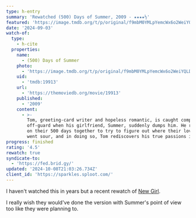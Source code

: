 ```yaml
---
type: h-entry
summary: 'Rewatched (500) Days of Summer, 2009 - ★★★★½'
featured: 'https://image.tmdb.org/t/p/original/f9mbM0YMLpYemcWx6o2WeiYQLDP.jpg'
date: '2024-09-03'
watch-of:
  type:
    - h-cite
  properties:
    name:
      - (500) Days of Summer
    photo:
      - 'https://image.tmdb.org/t/p/original/f9mbM0YMLpYemcWx6o2WeiYQLDP.jpg'
    uid:
      - 'tmdb:19913'
    url:
      - 'https://themoviedb.org/movie/19913'
    published:
      - '2009'
    content:
      - >-
        Tom, greeting-card writer and hopeless romantic, is caught completely
        off-guard when his girlfriend, Summer, suddenly dumps him. He reflects
        on their 500 days together to try to figure out where their love affair
        went sour, and in doing so, Tom rediscovers his true passions in life.
progress: finished
rating: '4.5'
rewatch: true
syndicate-to:
  - 'https://fed.brid.gy/'
updated: '2024-10-08T21:03:26.734Z'
client_id: 'https://sparkles.sploot.com/'
---
```

I haven't watched this in years but a recent rewatch of [New Girl](https://imdb.com/title/tt1826940/).

I really wish they would've done the version with Summer's point of view too like they were planning to.
